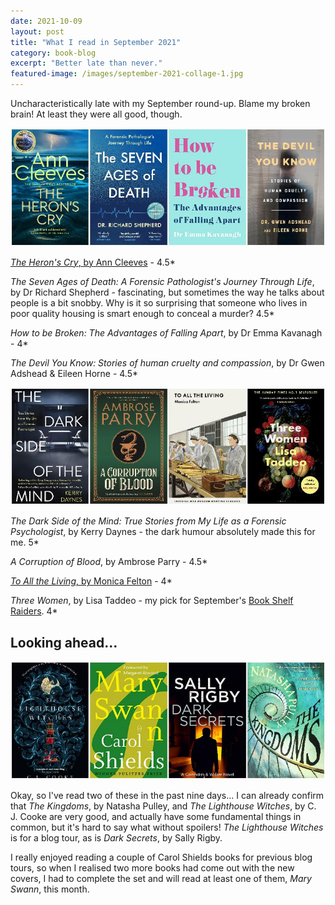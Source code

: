 ```yaml
---
date: 2021-10-09
layout: post
title: "What I read in September 2021"
category: book-blog
excerpt: "Better late than never."
featured-image: /images/september-2021-collage-1.jpg
---
```


Uncharacteristically late with my September round-up. Blame my broken brain! At least they were all good, though.

![The Heron's Cry, The Seven Ages of Death, How to be Broken, The Devil You Know](/images/september-2021-collage-1.jpg)

[<cite>The Heron's Cry</cite>, by Ann Cleeves](/blog-tour-the-herons-cry/) - 4.5*

<cite>The Seven Ages of Death: A Forensic Pathologist's Journey Through Life</cite>, by Dr Richard Shepherd - fascinating, but sometimes the way he talks about people is a bit snobby. Why is it so surprising that someone who lives in poor quality housing is smart enough to conceal a murder? 4.5*

<cite>How to be Broken: The Advantages of Falling Apart</cite>, by Dr Emma Kavanagh - 4*

<cite>The Devil You Know: Stories of human cruelty and compassion</cite>, by Dr Gwen Adshead & Eileen Horne - 4.5*

![The Dark Side of the Mind, A Corruption of Blood, To All the Living, Three Women](/images/september-2021-collage-2.jpg)

<cite>The Dark Side of the Mind: True Stories from My Life as a Forensic Psychologist</cite>, by Kerry Daynes - the dark humour absolutely made this for me. 5*

<cite>A Corruption of Blood</cite>, by Ambrose Parry - 4.5*

[<cite>To All the Living</cite>, by Monica Felton](/blog-tour-to-all-the-living/) - 4*

<cite>Three Women</cite>, by Lisa Taddeo - my pick for September's [Book Shelf Raiders](https://www.instagram.com/bookshelfraiders/). 4*

## Looking ahead...

![The Lighthouse Witches, Mary Swann, Dark Secrets, The Kingdoms](/images/september-2021-collage-3.jpg)

Okay, so I've read two of these in the past nine days... I can already confirm that <cite>The Kingdoms</cite>, by Natasha Pulley, and <cite>The Lighthouse Witches</cite>, by C. J. Cooke are very good, and actually have some fundamental things in common, but it's hard to say what without spoilers! <cite>The Lighthouse Witches</cite> is for a blog tour, as is <cite>Dark Secrets</cite>, by Sally Rigby.

I really enjoyed reading a couple of Carol Shields books for previous blog tours, so when I realised two more books had come out with the new covers, I had to complete the set and will read at least one of them, <cite>Mary Swann</cite>, this month.
